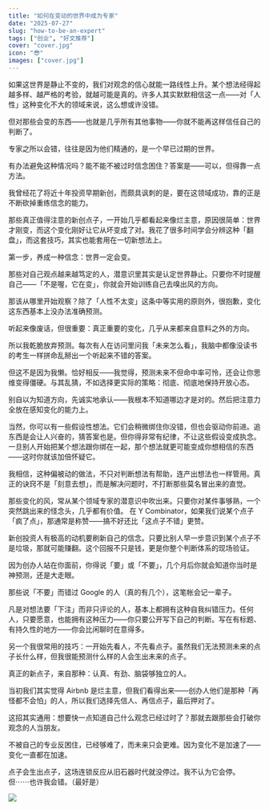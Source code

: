```yaml
---
title: "如何在变动的世界中成为专家"
date: "2025-07-27"
slug: "how-to-be-an-expert"
tags: ["创业", "好文推荐"]
cover: "cover.jpg"
icon: "😎"
images: ["cover.jpg"]
---
```

如果这世界是静止不变的，我们对观念的信心就能一路线性上升。某个想法经得起越多样、越严格的考验，就越可能是真的。许多人其实默默相信这一点——对「人性」这种变化不大的领域来说，这么想或许没错。



但对那些会变的东西——也就是几乎所有其他事物——你就不能再这样信任自己的判断了。



专家之所以会错，往往是因为他们精通的，是一个早已过期的世界。



有办法避免这种情况吗？能不能不被过时信念困住？答案是——可以，但得靠一点方法。



我曾经花了将近十年投资早期新创，而颇具讽刺的是，要在这领域成功，靠的正是不断砍掉重练信念的能力。



那些真正值得注意的新创点子，一开始几乎都看起来像烂主意，原因很简单：世界才刚变，而这个变化刚好让它从坏变成了对。我花了很多时间学会分辨这种「翻盘」，而这套技巧，其实也能套用在一切新想法上。



第一步，养成一种信念：世界一定会变。



那些对自己观点越来越笃定的人，潜意识里其实是认定世界静止。只要你不时提醒自己——「不是喔，它在变」，你就会开始训练自己去嗅出风的方向。



那该从哪里开始观察？除了「人性不太变」这条中等实用的原则外，很抱歉，变化这东西基本上没办法准确预测。



听起来像废话，但很重要：真正重要的变化，几乎从来都来自意料之外的方向。



所以我乾脆放弃预测。每次有人在访问里问我「未来怎么看」，我脑中都像没读书的考生一样拼命乱掰出一个听起来不错的答案。



但这不是因为我懒。恰好相反——我觉得，预测未来不但命中率可怜，还会让你思维变得僵硬。与其乱猜，不如选择更实际的策略：彻底、彻底地保持开放心态。



别自以为知道方向，先诚实地承认——我根本不知道哪边才是对的。然后把注意力全放在感知变化的能力上。



当然，你可以有一些假设性想法。它们会稍微绑住你没错，但也会驱动你前进。追东西是会让人兴奋的，猜答案也是。但你得非常有纪律，不让这些假设变成执念。
一旦别人开始把某个想法跟你绑在一起，那个想法就更可能变成你想相信的东西——这时你就该加倍怀疑它。



我相信，这种偏被动的做法，不只对判断想法有帮助，连产出想法也一样管用。真正的诀窍不是「刻意去想」，而是解决问题时，不打断那些莫名冒出来的直觉。



那些变化的风，常从某个领域专家的潜意识中吹出来。只要你对某件事够熟，一个突然跳出来的怪念头，几乎都有价值。
在 Y Combinator，如果我们说某个点子「疯了点」，那通常是称赞——搞不好还比「这点子不错」更赞。



新创投资人有极高的动机要刷新自己的信念。只要比别人早一步意识到某个点子不是垃圾，那就可能赚翻。这个回报不只是钱，更是你整个判断体系的现场验证。



因为创办人站在你面前，你得说「要」或「不要」，几个月后你就会知道你当时是神预测，还是大走眼。



那些说「不要」而错过 Google 的人（真的有几个），这笔帐会记一辈子。



凡是对想法要「下注」而非只评论的人，基本上都拥有这种自我纠错压力。任何人，只要愿意，也能拥有这种压力——你只要公开写下自己的判断。写在有标题、有持久性的地方——你会比闲聊时在意得多。



另一个我很常用的技巧：一开始先看人，不先看点子。虽然我们无法预测未来的点子长什么样，但我很能预测什么样的人会生出未来的点子。



真正的新点子，来自那种：认真、有劲、脑袋够独立的人。



当初我们其实觉得 Airbnb 是烂主意，但我们看得出来——创办人他们是那种「再怪都不会怕」的人，所以我们选择先信人、再信点子，最后押对了。



这招其实通用：想要快一点知道自己什么观念已经过时了？那就去跟那些会打破你观念的人当朋友。



不被自己的专业反困住，已经够难了，而未来只会更难。因为变化不是加速了——变化一直都在加速。



点子会生出点子，这场连锁反应从旧石器时代就没停过。我不认为它会停。
但⋯⋯也许我会错。（最好是）




![](https://prod-files-secure.s3.us-west-2.amazonaws.com/112d0858-5090-4d34-a606-b75eb8d65fd2/46476355-9cf3-4e99-9b7a-3531bc426380/1000202064.png?X-Amz-Algorithm=AWS4-HMAC-SHA256&X-Amz-Content-Sha256=UNSIGNED-PAYLOAD&X-Amz-Credential=ASIAZI2LB46673L3VXOQ%2F20250822%2Fus-west-2%2Fs3%2Faws4_request&X-Amz-Date=20250822T081813Z&X-Amz-Expires=3600&X-Amz-Security-Token=IQoJb3JpZ2luX2VjELj%2F%2F%2F%2F%2F%2F%2F%2F%2F%2FwEaCXVzLXdlc3QtMiJGMEQCIDhVlp9t4LfXFTuC48gmpGX1GEA%2Bsttv3eXJ1nRIcpcgAiA23vR%2BrjlZNfSTJqEAFQ7XFZbQjaBJjNKYGDGDYOh6cCr%2FAwgREAAaDDYzNzQyMzE4MzgwNSIMHBiwy%2BqP8vxfLIkNKtwD4u%2FzxQkpIiwRkeu%2BFW0%2FZ2Uuy5CuC1ysGBFr6VpN1N5LMwmsUUDsXmu0Dug1HhRCeQSuQxYG6od9SPRrQL5Ws7W8xAIf%2FvCr%2BuUZxKgGr4b6FJgpxD%2Fp5gW%2FGZ8wzbm4AGirYrWXLpR6uClUI8SGsWV435PNJOH%2FM%2BS8MWbPq1RGQrruzpWq0eUyhr%2FtD3QdSS5QvaYH9BAKBZMMKaSKVVas8QKX6lDlWKfwtdF4DCT1GR9kzVVhnPmFWI3LRfpFzW9rwE%2B9neBfbFlbvZ2ucPe0FIzCtcMuJTVT%2FBKYtFepRW95XD3sIejPRnRiuuQ3q6NOTSQWYQ5GX6Byw2LRVIgtv5%2BPhB4%2FaLFYoacUcyxx9BL1XMJCnLW8UHP15FMm6x9Hah%2Bhyr5kcMJdjLB2SezcVHm4UANi71n1CgrRTO%2FrSn9CoFqhLQRlgU93y3Hhpq3WijVOl%2BtdSMUjFACxIiqzo4bvR%2Byc2JiZtYSThTA%2Bo7rKsAdznTdKuIc4tAwxp5HWJXtAYBH2pblRUjyp6duvP%2B%2FAQqUnqDfr0LcfNijEptPhd5%2FEMezVFBJN4C6BuX3SEnEsmSdjwAeaZWpY2FynFsnRWMUJUzRljqn94AdlJdnVJkTf9NJ9QoEwibmgxQY6pgGB2qk%2BJoA6Ti004Ax%2FY9wnQs2YSeNLQDmuhpbc%2FKdnk7SSnC13wh4bmo5j96QaWp8L8HSebYImffrL90AVAO0EumGfW1Sz130v3uL2B9gvRhhlcVY1L5Vtr566eP7vmGKbIgn%2BVmyeqCJilcs1Rlm3XOpUfmFUCxvPOLQzbHZ1z16e%2BHALGwW9jP3oRojE7DptsGDOR5zaZa%2B5QCsVT259nUvnaQ1X&X-Amz-Signature=3b0e4b4275239c813955769a1ab8323a6194a5f1ef1631a5f162e8127a05879d&X-Amz-SignedHeaders=host&x-amz-checksum-mode=ENABLED&x-id=GetObject)


